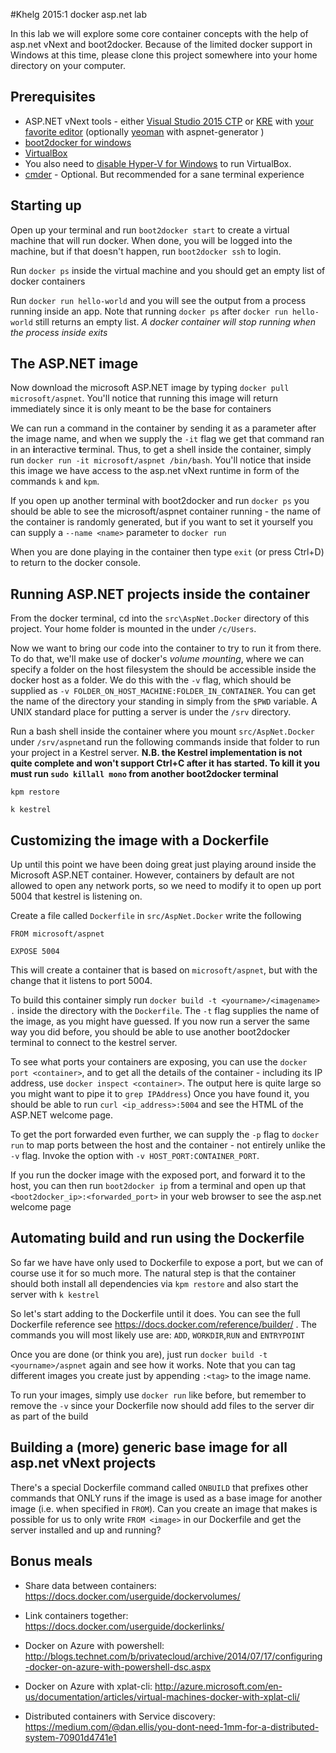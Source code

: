 #Khelg 2015:1 docker asp.net lab

In this lab we will explore some core container concepts with the help of asp.net vNext and boot2docker. Because of the limited docker support in Windows at this time, please clone this project somewhere into your home directory on your computer.

## Prerequisites

* ASP.NET vNext tools - either [Visual Studio 2015 CTP](http://www.visualstudio.com/en-us/downloads/visual-studio-2015-downloads-vs.aspx) or [KRE](https://github.com/aspnet/home) with [your favorite editor](http://www.omnisharp.net/) (optionally [yeoman](http://yeoman.io/) with aspnet-generator )
* [boot2docker for windows](https://github.com/boot2docker/windows-installer/releases)
* [VirtualBox](https://www.virtualbox.org/)
* You also need to [disable Hyper-V for Windows](http://www.hanselman.com/blog/SwitchEasilyBetweenVirtualBoxAndHyperVWithABCDEditBootEntryInWindows81.aspx) to run VirtualBox. 
* [cmder](https://bliker.github.io/cmder/) - Optional. But recommended for a sane terminal experience

## Starting up

Open up your terminal and run `boot2docker start` to create a virtual machine that will run docker. 
When done, you will be logged into the machine, but if that doesn't happen, run `boot2docker ssh` to login.

Run `docker ps` inside the virtual machine and you should get an empty list of docker containers

Run `docker run hello-world` and you will see the output from a process running inside an app. Note that running `docker ps` after `docker run hello-world` still returns an empty list. _A docker container will stop running when the process inside exits_

## The ASP.NET image

Now download the microsoft ASP.NET image by typing `docker pull microsoft/aspnet`. You'll notice that running this image will return immediately since it is only meant to be the base for containers

We can run a command in the container by sending it as a parameter after the image name, and when we supply the `-it` flag we get that command ran in an **i**nteractive **t**erminal. Thus, to get a shell inside the container, simply run `docker run -it microsoft/aspnet /bin/bash`. You'll notice that inside this image we have access to the asp.net vNext runtime in form of the commands `k` and `kpm`. 

If you open up another terminal with boot2docker and run `docker ps` you should be able to see the microsoft/aspnet container running - the name of the container is randomly generated, but if you want to set it yourself you can supply a `--name <name>` parameter to `docker run`

When you are done playing in the container then type `exit` (or press Ctrl+D) to return  to the docker console.

## Running ASP.NET projects inside the container

From the docker terminal, cd into the `src\AspNet.Docker` directory of this project. Your home folder is mounted in the under `/c/Users`.

Now we want to bring our code into the container to try to run it from there. To do that, we'll make use of docker's _volume mounting_, where we can specify a folder on the host filesystem the should be accessible inside the docker host as a folder. We do this with the `-v` flag, which should be supplied as `-v FOLDER_ON_HOST_MACHINE:FOLDER_IN_CONTAINER`. You can get the name of the directory your standing in simply from the  `$PWD` variable. A UNIX standard place for putting a server is under the `/srv` directory. 

Run a bash shell inside the container where you mount `src/AspNet.Docker` under `/srv/aspnet`and run the following commands inside that folder to run your project in a Kestrel server. __N.B. the Kestrel implementation is not quite complete and won't support Ctrl+C after it has started. To kill it you must run `sudo killall mono` from another boot2docker terminal__

`kpm restore`

`k kestrel`

## Customizing the image with a Dockerfile ##

Up until this point we have been doing great just playing around inside the Microsoft ASP.NET container. However, containers by default are not allowed to open any network ports, so we need to modify it to open up port 5004 that kestrel is listening on.

Create a file called `Dockerfile` in `src/AspNet.Docker` write the following

```
FROM microsoft/aspnet

EXPOSE 5004
```

This will create a container that is based on `microsoft/aspnet`, but with the change that it listens to port 5004. 

To build this container simply run `docker build -t <yourname>/<imagename> .` inside the directory with the `Dockerfile`. The `-t` flag supplies the name of the image, as you might have guessed. If you now run a server the same way you did before, you should be able to use another boot2docker terminal to connect to the kestrel server.

To see what ports your containers are exposing, you can use the `docker port <container>`, and to get all the details of the container - including its IP address, use `docker inspect <container>`. The output here is quite large so you might want to pipe it to `grep IPAddress`) Once you have found it, you should be able to run `curl <ip_address>:5004` and see the HTML of the ASP.NET welcome page.

To get the port forwarded even further, we can supply the `-p` flag to `docker run` to map ports between the host and the container - not entirely unlike the `-v` flag. Invoke the option with `-v HOST_PORT:CONTAINER_PORT`.

If you run the docker image with the exposed port, and forward it to the host, you can then run `boot2docker ip` from a terminal  and open up that `<boot2docker_ip>:<forwarded_port>` in your web browser to see the asp.net welcome page

## Automating build and run using the Dockerfile ##

So far we have have only used to Dockerfile to expose a port, but we can of course use it for so much more. The natural step is that the container should both install all dependencies via `kpm restore` and also start the server with `k kestrel`

So let's start adding to the Dockerfile until it does. You can see the full Dockerfile reference see https://docs.docker.com/reference/builder/ . The commands you will most likely use are: `ADD`, `WORKDIR`,`RUN` and `ENTRYPOINT`

Once you are done (or think you are), just run `docker build -t <yourname>/aspnet` again and see how it works. Note that you can tag different images you create just by appending `:<tag>` to the image name. 

To run your images, simply use `docker run` like before, but remember to remove the `-v` since your Dockerfile now should add files to the server dir as part of the build

## Building a (more) generic base image for all asp.net vNext projects ##

There's a special Dockerfile command called `ONBUILD` that prefixes other commands that ONLY runs if the image is used as a base image for another image (i.e. when specified in `FROM`). Can you create an image that makes is possible for us to only write `FROM <image>` in our Dockerfile and get the server installed and up and running?

## Bonus meals ##

* Share data between containers: https://docs.docker.com/userguide/dockervolumes/

* Link containers together: https://docs.docker.com/userguide/dockerlinks/

* Docker on Azure with powershell: http://blogs.technet.com/b/privatecloud/archive/2014/07/17/configuring-docker-on-azure-with-powershell-dsc.aspx

* Docker on Azure with xplat-cli: http://azure.microsoft.com/en-us/documentation/articles/virtual-machines-docker-with-xplat-cli/

* Distributed containers with Service discovery: https://medium.com/@dan.ellis/you-dont-need-1mm-for-a-distributed-system-70901d4741e1
